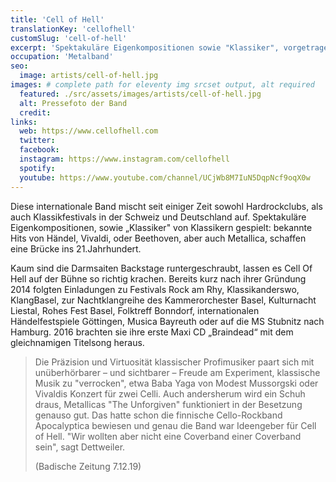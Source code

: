 ```yaml
---
title: 'Cell of Hell'
translationKey: 'cellofhell'
customSlug: 'cell-of-hell'
excerpt: 'Spektakuläre Eigenkompositionen sowie "Klassiker", vorgetragen von Klassikern: Bekannte "Hits" von Händel, Vivaldi oder Beethoven, aber auch Metallica, schlagen eine Brücke ins 21. Jahrhundert.'
occupation: 'Metalband'
seo:
  image: artists/cell-of-hell.jpg
images: # complete path for eleventy img srcset output, alt required
  featured: ./src/assets/images/artists/cell-of-hell.jpg
  alt: Pressefoto der Band
  credit:
links:
  web: https://www.cellofhell.com
  twitter:
  facebook:
  instagram: https://www.instagram.com/cellofhell
  spotify:
  youtube: https://www.youtube.com/channel/UCjWb8M7IuN5DqpNcf9oqX0w
---
```


Diese internationale Band mischt seit einiger Zeit sowohl Hardrockclubs, als auch Klassikfestivals in der Schweiz und Deutschland auf. Spektakuläre Eigenkompositionen, sowie „Klassiker" von Klassikern gespielt: bekannte Hits von Händel, Vivaldi, oder Beethoven, aber auch Metallica, schaffen eine Brücke ins 21.Jahrhundert.

Kaum sind die Darmsaiten Backstage runtergeschraubt, lassen es Cell Of Hell auf der Bühne so richtig krachen. Bereits kurz nach ihrer Gründung 2014 folgten Einladungen zu Festivals Rock am Rhy, Klassikanderswo, KlangBasel, zur Nachtklangreihe des Kammerorchester Basel, Kulturnacht Liestal, Rohes Fest Basel, Folktreff Bonndorf, internationalen Händelfestspiele Göttingen, Musica Bayreuth oder auf die MS Stubnitz nach Hamburg. 2016 brachten sie ihre erste Maxi CD „Braindead“ mit dem gleichnamigen Titelsong heraus.

> Die Präzision und Virtuosität klassischer Profimusiker paart sich mit unüberhörbarer – und sichtbarer – Freude am Experiment, klassische Musik zu "verrocken", etwa Baba Yaga von Modest Mussorgski oder Vivaldis Konzert für zwei Celli. Auch andersherum wird ein Schuh draus, Metallicas "The Unforgiven" funktioniert in der Besetzung genauso gut. Das hatte schon die finnische Cello-Rockband Apocalyptica bewiesen und genau die Band war Ideengeber für Cell of Hell. "Wir wollten aber nicht eine Coverband einer Coverband sein", sagt Dettweiler.
>
> (Badische Zeitung 7.12.19)
